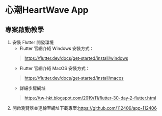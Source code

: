 # 心潮HeartWave App

## 專案啟動教學

1. 安裝 Flutter 開發環境
    - Flutter 官網介紹 Windows 安裝方式：
    > https://flutter.dev/docs/get-started/install/windows
    - Flutter 官網介紹 MacOS 安裝方式：
    > https://flutter.dev/docs/get-started/install/macos
    - 詳細步驟網址
    > https://tw-hkt.blogspot.com/2019/11/flutter-30-day-2-flutter.html  
2. 開啟瀏覽器並連線至網址下載專案:https://github.com/112406/app-112406